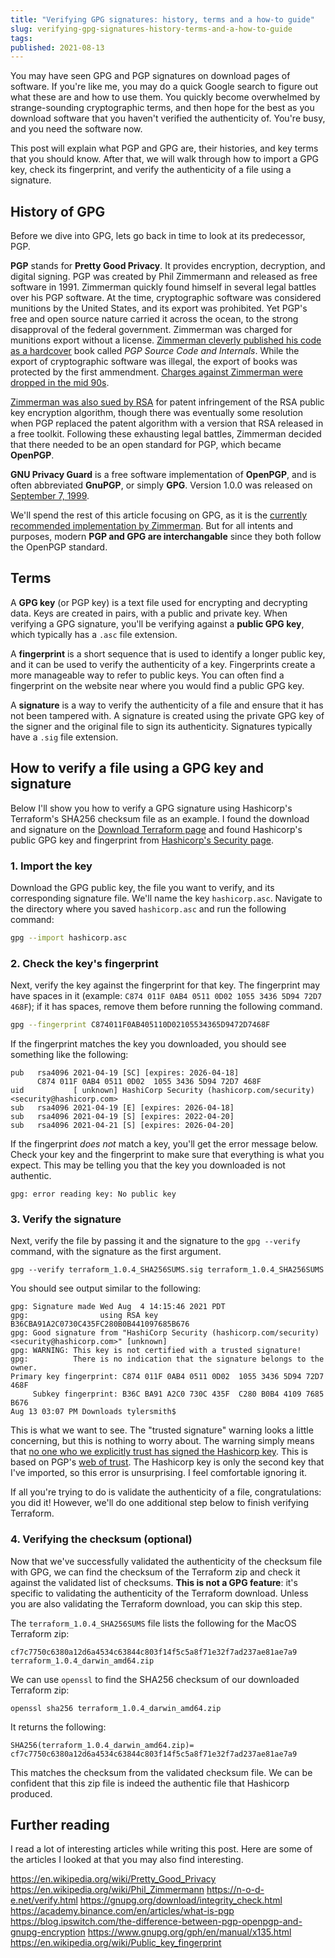```yaml
---
title: "Verifying GPG signatures: history, terms and a how-to guide"
slug: verifying-gpg-signatures-history-terms-and-a-how-to-guide
tags:
published: 2021-08-13
---
```


You may have seen GPG and PGP signatures on download pages of software. If you're like me, you may do a quick Google search to figure out what these are and how to use them. You quickly become overwhelmed by strange-sounding cryptographic terms, and then hope for the best as you download software that you haven't verified the authenticity of. You're busy, and you need the software now.

This post will explain what PGP and GPG are, their histories, and key terms that you should know. After that, we will walk through how to import a GPG key, check its fingerprint, and verify the authenticity of a file using a signature.

## History of GPG

Before we dive into GPG, lets go back in time to look at its predecessor, PGP.

**PGP** stands for **Pretty Good Privacy**. It provides encryption, decryption, and digital signing. PGP was created by Phil Zimmermann and released as free software in 1991. Zimmerman quickly found himself in several legal battles over his PGP software. At the time, cryptographic software was considered munitions by the United States, and its export was prohibited. Yet PGP's free and open source nature carried it across the ocean, to the strong disapproval of the federal government. Zimmerman was charged for munitions export without a license. [Zimmerman cleverly published his code as a hardcover](https://en.wikipedia.org/wiki/Pretty_Good_Privacy#Criminal_investigation) book called _PGP Source Code and Internals_. While the export of cryptographic software was illegal, the export of books was protected by the first ammendment. [Charges against Zimmerman were dropped in the mid 90s](https://www.cnet.com/tech/services-and-software/feds-drop-charges-in-encryption-case/).

[Zimmerman was also sued by RSA](https://www.wired.com/1994/11/cypher-wars/) for patent infringement of the RSA public key encryption algorithm, though there was eventually some resolution when PGP replaced the patent algorithm with a version that RSA released in a free toolkit. Following these exhausting legal battles, Zimmerman decided that there needed to be an open standard for PGP, which became **OpenPGP**.

**GNU Privacy Guard** is a free software implementation of **OpenPGP**, and is often abbreviated **GnuPGP**, or simply **GPG**. Version 1.0.0 was released on [September 7, 1999](https://gnupg.org/download/release_notes.html#sec-2-41).

We'll spend the rest of this article focusing on GPG, as it is the [currently recommended implementation by Zimmerman](https://philzimmermann.com/EN/findpgp/). But for all intents and purposes, modern **PGP and GPG are interchangable** since they both follow the OpenPGP standard.

## Terms

A **GPG key** (or PGP key) is a text file used for encrypting and decrypting data. Keys are created in pairs, with a public and private key. When verifying a GPG signature, you'll be verifying against a **public GPG key**, which typically has a `.asc` file extension.

A **fingerprint** is a short sequence that is used to identify a longer public key, and it can be used to verify the authenticity of a key. Fingerprints create a more manageable way to refer to public keys. You can often find a fingerprint on the website near where you would find a public GPG key.

A **signature** is a way to verify the authenticity of a file and ensure that it has not been tampered with. A signature is created using the private GPG key of the signer and the original file to sign its authenticity. Signatures typically have a `.sig` file extension.

## How to verify a file using a GPG key and signature

Below I'll show you how to verify a GPG signature using Hashicorp's Terraform's SHA256 checksum file as an example. I found the download and signature on the [Download Terraform page](https://www.terraform.io/downloads.html) and found Hashicorp's public GPG key and fingerprint from [Hashicorp's Security page](https://www.hashicorp.com/security).

### 1. Import the key

Download the GPG public key, the file you want to verify, and its corresponding signature file. We'll name the key `hashicorp.asc`. Navigate to the directory where you saved `hashicorp.asc` and run the following command:

```sh
gpg --import hashicorp.asc
```

### 2. Check the key's fingerprint

Next, verify the key against the fingerprint for that key. The fingerprint may have spaces in it (example: `C874 011F 0AB4 0511 0D02 1055 3436 5D94 72D7 468F`); if it has spaces, remove them before running the following command.

```sh
gpg --fingerprint C874011F0AB405110D02105534365D9472D7468F
```

If the fingerprint matches the key you downloaded, you should see something like the following:

```
pub   rsa4096 2021-04-19 [SC] [expires: 2026-04-18]
      C874 011F 0AB4 0511 0D02  1055 3436 5D94 72D7 468F
uid           [ unknown] HashiCorp Security (hashicorp.com/security) <security@hashicorp.com>
sub   rsa4096 2021-04-19 [E] [expires: 2026-04-18]
sub   rsa4096 2021-04-19 [S] [expires: 2022-04-20]
sub   rsa4096 2021-04-21 [S] [expires: 2026-04-20]
```

If the fingerprint _does not_ match a key, you'll get the error message below. Check your key and the fingerprint to make sure that everything is what you expect. This may be telling you that the key you downloaded is not authentic.

```
gpg: error reading key: No public key
```

### 3. Verify the signature

Next, verify the file by passing it and the signature to the `gpg --verify` command, with the signature as the first argument.

```
gpg --verify terraform_1.0.4_SHA256SUMS.sig terraform_1.0.4_SHA256SUMS
```

You should see output similar to the following:

```
gpg: Signature made Wed Aug  4 14:15:46 2021 PDT
gpg:                using RSA key B36CBA91A2C0730C435FC280B0B441097685B676
gpg: Good signature from "HashiCorp Security (hashicorp.com/security) <security@hashicorp.com>" [unknown]
gpg: WARNING: This key is not certified with a trusted signature!
gpg:          There is no indication that the signature belongs to the owner.
Primary key fingerprint: C874 011F 0AB4 0511 0D02  1055 3436 5D94 72D7 468F
     Subkey fingerprint: B36C BA91 A2C0 730C 435F  C280 B0B4 4109 7685 B676
Aug 13 03:07 PM Downloads tylersmith$
```

This is what we want to see. The "trusted signature" warning looks a little concerning, but this is nothing to worry about. The warning simply means that [no one who we explicitly trust has signed the Hashicorp key](https://groups.google.com/g/vault-tool/c/-aEv1BsJv5g). This is based on PGP's [web of trust](https://en.wikipedia.org/wiki/Web_of_trust). The Hashicorp key is only the second key that I've imported, so this error is unsurprising. I feel comfortable ignoring it.

If all you're trying to do is validate the authenticity of a file, congratulations: you did it! However, we'll do one additional step below to finish verifying Terraform.

### 4. Verifying the checksum (optional)

Now that we've successfully validated the authenticity of the checksum file with GPG, we can find the checksum of the Terraform zip and check it against the validated list of checksums. **This is not a GPG feature**: it's specific to validating the authenticity of the Terraform download. Unless you are also validating the Terraform download, you can skip this step.

The `terraform_1.0.4_SHA256SUMS` file lists the following for the MacOS Terraform zip:

```
cf7c7750c6380a12d6a4534c63844c803f14f5c5a8f71e32f7ad237ae81ae7a9  terraform_1.0.4_darwin_amd64.zip
```

We can use `openssl` to find the SHA256 checksum of our downloaded Terraform zip:

```
openssl sha256 terraform_1.0.4_darwin_amd64.zip
```

It returns the following:

```
SHA256(terraform_1.0.4_darwin_amd64.zip)= cf7c7750c6380a12d6a4534c63844c803f14f5c5a8f71e32f7ad237ae81ae7a9
```

This matches the checksum from the validated checksum file. We can be confident that this zip file is indeed the authentic file that Hashicorp produced.

## Further reading

I read a lot of interesting articles while writing this post. Here are some of the articles I looked at that you may also find interesting.

https://en.wikipedia.org/wiki/Pretty_Good_Privacy
https://en.wikipedia.org/wiki/Phil_Zimmermann
https://n-o-d-e.net/verify.html
https://gnupg.org/download/integrity_check.html
https://academy.binance.com/en/articles/what-is-pgp
https://blog.ipswitch.com/the-difference-between-pgp-openpgp-and-gnupg-encryption
https://www.gnupg.org/gph/en/manual/x135.html
https://en.wikipedia.org/wiki/Public_key_fingerprint
